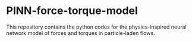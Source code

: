 # PINN-force-torque-model
This repository contains the python codes for the physics-inspired neural network model of forces and torques in particle-laden flows.
